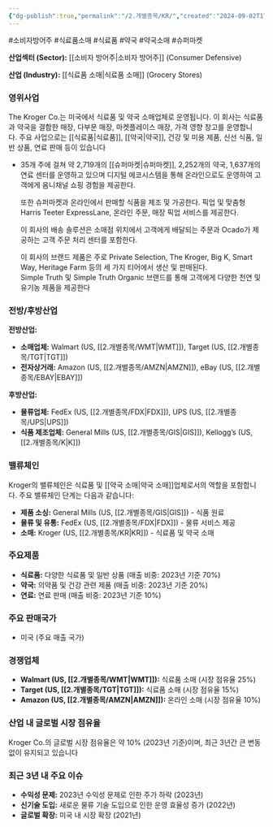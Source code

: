 ```yaml
---
{"dg-publish":true,"permalink":"/2.개별종목/KR/","created":"2024-09-02T17:15:48.224+09:00","updated":"2025-07-29T21:37:04.817+09:00"}
---
```


#소비자방어주 #식료품소매 #식료품 #약국 #약국소매 #슈퍼마켓

**산업섹터 (Sector):** [[소비자 방어주\|소비자 방어주]] (Consumer Defensive)  

**산업 (Industry):** [[식료품 소매\|식료품 소매]] (Grocery Stores)

### 영위사업

The Kroger Co.는 미국에서 식료품 및 약국 소매업체로 운영됩니다. 이 회사는 식료품과 약국을 결합한 매장, 다부문 매장, 마켓플레이스 매장, 가격 영향 창고를 운영합니다. 주요 사업으로는 [[식료품\|식료품]], [[약국\|약국]], 건강 및 미용 제품, 신선 식품, 일반 상품, 연료 판매 등이 있습니다

- 35개 주에 걸쳐 약 2,719개의 [[슈퍼마켓\|슈퍼마켓]], 2,252개의 약국, 1,637개의 연료 센터를 운영하고 있으며 디지털 에코시스템을 통해 온라인으로도 운영하여 고객에게 옴니채널 쇼핑 경험을 제공한다.  
  
  또한 슈퍼마켓과 온라인에서 판매할 식품을 제조 및 가공한다. 픽업 및 맞춤형 Harris Teeter ExpressLane, 온라인 주문, 매장 픽업 서비스를 제공한다.  
  
  이 회사의 배송 솔루션은 소매점 위치에서 고객에게 배달되는 주문과 Ocado가 제공하는 고객 주문 처리 센터를 포함한다.  
  
  이 회사의 브랜드 제품은 주로 Private Selection, The Kroger, Big K, Smart Way, Heritage Farm 등의 세 가지 티어에서 생산 및 판매된다.  
  Simple Truth 및 Simple Truth Organic 브랜드를 통해 고객에게 다양한 천연 및 유기농 제품을 제공한다

### 전방/후방산업

**전방산업:**

- **소매업체:** Walmart (US, [[2.개별종목/WMT\|WMT]]), Target (US, [[2.개별종목/TGT\|TGT]])
- **전자상거래:** Amazon (US, [[2.개별종목/AMZN\|AMZN]]), eBay (US, [[2.개별종목/EBAY\|EBAY]])

**후방산업:**

- **물류업체:** FedEx (US, [[2.개별종목/FDX\|FDX]]), UPS (US, [[2.개별종목/UPS\|UPS]])
- **식품 제조업체:** General Mills (US, [[2.개별종목/GIS\|GIS]]), Kellogg’s (US, [[2.개별종목/K\|K]])

### 밸류체인

Kroger의 밸류체인은 식료품 및 [[약국 소매\|약국 소매]]업체로서의 역할을 포함합니다. 주요 밸류체인 단계는 다음과 같습니다:

- **제품 소싱:** General Mills (US, [[2.개별종목/GIS\|GIS]]) - 식품 원료
- **물류 및 유통:** FedEx (US, [[2.개별종목/FDX\|FDX]]) - 물류 서비스 제공
- **소매:** Kroger (US, [[2.개별종목/KR\|KR]]) - 식료품 및 약국 소매

### 주요제품

- **식료품:** 다양한 식료품 및 일반 상품 (매출 비중: 2023년 기준 70%)
- **약국:** 의약품 및 건강 관련 제품 (매출 비중: 2023년 기준 20%)
- **연료:** 연료 판매 (매출 비중: 2023년 기준 10%)

### 주요 판매국가

- 미국 (주요 매출 국가)

### 경쟁업체

- **Walmart (US, [[2.개별종목/WMT\|WMT]]):** 식료품 소매 (시장 점유율 25%)
- **Target (US, [[2.개별종목/TGT\|TGT]]):** 식료품 소매 (시장 점유율 15%)
- **Amazon (US, [[2.개별종목/AMZN\|AMZN]]):** 온라인 소매 (시장 점유율 10%)

### 산업 내 글로벌 시장 점유율

Kroger Co.의 글로벌 시장 점유율은 약 10% (2023년 기준)이며, 최근 3년간 큰 변동 없이 유지되고 있습니다

### 최근 3년 내 주요 이슈

- **수익성 문제:** 2023년 수익성 문제로 인한 주가 하락 (2023년)
- **신기술 도입:** 새로운 물류 기술 도입으로 인한 운영 효율성 증가 (2022년)
- **글로벌 확장:** 미국 내 시장 확장 (2021년)